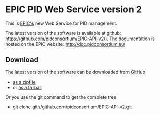 EPIC PID Web Service version 2
==============================

This is [EPIC's](http://www.pidconsortium.eu/) new Web Service
for PID management.

The latest version of the software is available at github:
https://github.com/pidconsortium/EPIC-API-v2/).
The documentation is hosted on the EPIC website: http://doc.pidconsortium.eu/

Download
--------

The latest version of the software can be downloaded from GitHub

*   [as a zipfile](https://github.com/pidconsortium/EPIC-API-v2/zipball/master)
*   or [as a tarball](https://github.com/pidconsortium/EPIC-API-v2/tarball/master)

Or you use the git command to get the complete tree

* git clone git://github.com/pidconsortium/EPIC-API-v2.git
